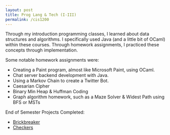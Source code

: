 ```yaml
---
layout: post
title: Prog Lang & Tech (I-III)
permalink: /cis1200
---
```


Through my introduction programming classes, I learned about data structures and algorithms. I specifically used Java (and a little bit of OCaml) within these courses. 
Through homework assignments, I practiced these concepts through implementation.

Some notable homework assignments were:
- Creating a Paint program, almost like Microsoft Paint, using OCaml.
- Chat server backend development with Java.
- Using a Markov Chain to create a Twitter Bot.
- Caesarian Cipher
- Binary Min Heap & Huffman Coding
- Graph algorithm homework, such as a Maze Solver & Widest Path using BFS or MSTs

End of Semester Projects Completed:
- [Brickbreaker](https://github.com/ivyngu/brickbreaker)
- [Checkers](https://github.com/ivyngu/checkers)
